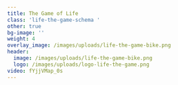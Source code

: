 ```yaml
---
title: The Game of Life
class: 'life-the-game-schema '
other: true
bg-image: ''
weight: 4
overlay_image: /images/uploads/life-the-game-bike.png
header:
  image: /images/uploads/life-the-game-bike.png
  logo: /images/uploads/logo-life-the-game.png
video: fYjjVMap_0s
---
```


